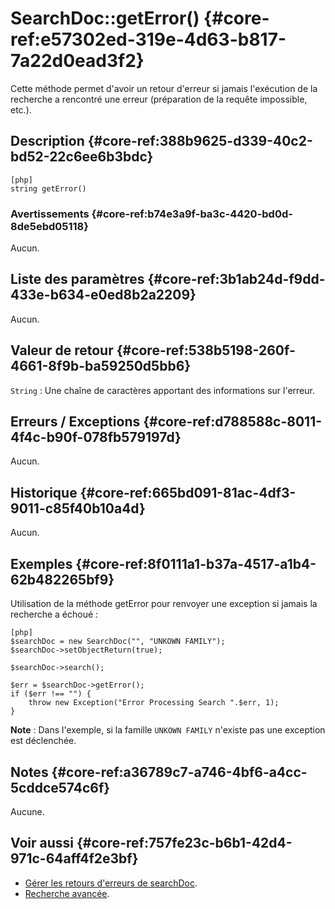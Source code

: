 # SearchDoc::getError() {#core-ref:e57302ed-319e-4d63-b817-7a22d0ead3f2}

<div class="short-description">
Cette méthode permet d'avoir un retour d'erreur si jamais l'exécution de la 
recherche a rencontré une erreur (préparation de la requête impossible, etc.).
</div>


## Description {#core-ref:388b9625-d339-40c2-bd52-22c6ee6b3bdc}

    [php]
    string getError()

### Avertissements {#core-ref:b74e3a9f-ba3c-4420-bd0d-8de5ebd05118}

Aucun.

## Liste des paramètres {#core-ref:3b1ab24d-f9dd-433e-b634-e0ed8b2a2209}

Aucun.

## Valeur de retour {#core-ref:538b5198-260f-4661-8f9b-ba59250d5bb6}

`String`
:   Une chaîne de caractères apportant des informations sur l'erreur.

## Erreurs / Exceptions {#core-ref:d788588c-8011-4f4c-b90f-078fb579197d}

Aucun.

## Historique {#core-ref:665bd091-81ac-4df3-9011-c85f40b10a4d}

Aucun.

## Exemples {#core-ref:8f0111a1-b37a-4517-a1b4-62b482265bf9}

Utilisation de la méthode getError pour renvoyer une exception si jamais la 
recherche a échoué :

    [php]
    $searchDoc = new SearchDoc("", "UNKOWN FAMILY");
    $searchDoc->setObjectReturn(true);
    
    $searchDoc->search();
    
    $err = $searchDoc->getError();
    if ($err !== "") {
        throw new Exception("Error Processing Search ".$err, 1);
    }

**Note** : Dans l'exemple, si la famille `UNKOWN FAMILY` n'existe pas une
exception est déclenchée.


## Notes {#core-ref:a36789c7-a746-4bf6-a4cc-5cddce574c6f}

Aucune.

## Voir aussi {#core-ref:757fe23c-b6b1-42d4-971c-64aff4f2e3bf}

*   [Gérer les retours d'erreurs de searchDoc][searcherror].
*   [Recherche avancée][searchadverr].


<!-- links -->
[searcherror]:  #core-ref:f860cc7b-8fe4-4f9d-a151-35c65bf3bb4a
[searchadverr]: #core-ref:0aa58477-0cb6-4da6-9e34-fae048d10bd6